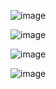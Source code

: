 ![image](https://github.com/user-attachments/assets/3f40ee45-b752-4aa6-980e-6c139dbf023f)

![image](https://github.com/user-attachments/assets/6a508778-9948-4435-b811-c91892647fe5)

![image](https://github.com/user-attachments/assets/6d673be6-6dbc-4feb-9537-600015e5fd5c)

![image](https://github.com/user-attachments/assets/40810b7d-b2fa-4787-be3e-817cfd00215d)
